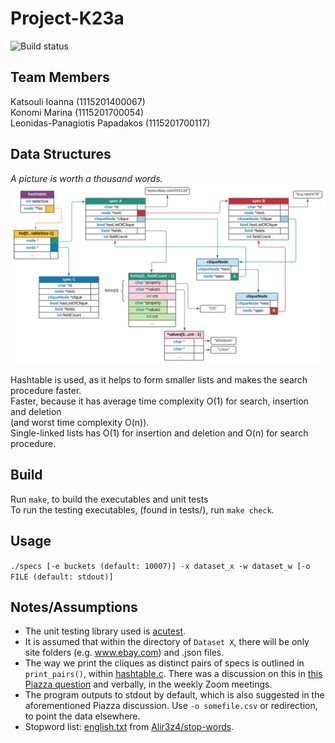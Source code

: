 # Project-K23a
![Build status](https://github.com/joannakats/Project-K23a/workflows/build/badge.svg)

## Team Members
Katsouli Ioanna (1115201400067)<br/>
Konomi Marina (1115201700054)<br/>
Leonidas-Panagiotis Papadakos (1115201700117)<br/>

## Data Structures
*A picture is worth a thousand words.*
![Structures diagram](./structs.svg)

Hashtable is used, as it helps to form smaller lists and makes the search procedure faster.<br>Faster, because it has average time complexity O(1) for search, insertion and deletion<br/> (and worst time complexity O(n)).<br/>
Single-linked lists has O(1) for insertion and deletion and O(n) for search procedure.

## Build
Run `make`, to build the executables and unit tests<br/>
To run the testing executables, (found in tests/), run `make check`.

## Usage
`./specs [-e buckets (default: 10007)] -x dataset_x -w dataset_w [-o FILE (default: stdout)]`

## Notes/Assumptions
* The unit testing library used is [acutest](https://github.com/mity/acutest).
* It is assumed that within the directory of `Dataset X`, there will be only site folders (e.g. www.ebay.com) and .json files.
* The way we print the cliques as distinct pairs of specs is outlined in `print_pairs()`, within [hashtable.c](./src/hashtable.c). There was a discussion on this in [this Piazza question](https://piazza.com/class/kfduqabor94zw?cid=11) and verbally, in the weekly Zoom meetings.
* The program outputs to stdout by default, which is also suggested in the aforementioned Piazza discussion. Use `-o somefile.csv` or redirection, to point the data elsewhere.
* Stopword list: [english.txt](https://github.com/Alir3z4/stop-words/blob/master/english.txt) from [Alir3z4/stop-words](https://github.com/Alir3z4/stop-words).
